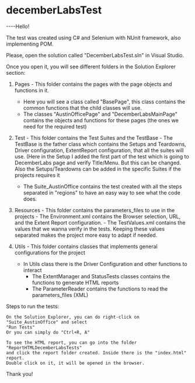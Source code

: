 # decemberLabsTest

----Hello!

The test was created using C# and Selenium with NUnit framework, also implementing POM.

Please, open the solution called "DecemberLabsTest.sln" in Visual Studio.

Once you open it, you will see different folders in the Solution Explorer section:

1) Pages - This folder contains the pages with the page objects and functions in it.
	 - Here you will see a class called "BasePage", this class contains the common 
	   functions that the child classes will use.
	 - The classes "AustinOfficePage" and "DecemberLabsMainPage" contains the objects 
	   and functions for these pages (the ones we need for the required test)

2) Test  - This folder contains the Test Suites and the TestBase
         - The TestBase is the father class which contains the Setups and Teardowns, 
           Driver configuration, ExtentReport configuration, that all the suites will use.
	   (Here in the Setup I added the first part of the test which is going to 
	   DecemberLabs page and verify Title/Menu. But this can be changed. Also the 
	   Setups/Teardowns can be added in the specific Suites if the projects requires it
	 - The Suite_AustinOffice contains the test created with all the steps separated in
	   "regions" to have an easy way to see what the code does.

3) Resources - This folder contains the parameters_files to use in the projects
             - The Environment.xml contains the Browser selection, URL, and the Extent Report
	       configuration.
	     - The TestValues.xml contains the values that we wanna verify in the tests.
	       Keeping these values separated makes the project more easy to adapt if needed.

4) Utils - This folder contains classes that implements general configurations for the project

	 - In Utils class there is the Driver Configuration and other functions to interact
         - The ExtentManager and StatusTests classes contains the functions to generate HTML reports
         - The ParameterReader contains the functions to read the parameters_files (XML)

Steps to run the tests:

	On the Solution Explorer, you can do right-click on "Suite_AustinOffice" and select 
	"Run Tests"
	Or you can simply do "Ctrl+R, A"

	To see the HTML report, you can go into the folder "ReportHTMLDecemberLabsTests"
	and click the report folder created. Inside there is the "index.html" report. 
	Double click on it, it will be opened in the browser.

Thank you!